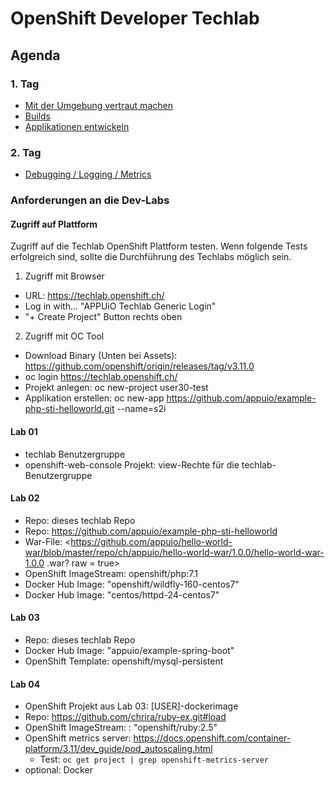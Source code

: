 # OpenShift Developer Techlab

## Agenda

### 1. Tag

- [Mit der Umgebung vertraut machen](01_using_oc_cli.md)
- [Builds](02_builds.md)
- [Applikationen entwickeln](03_develop.md)

### 2. Tag

- [Debugging / Logging / Metrics](04_debugging_logs_metrics.md)

### Anforderungen an die Dev-Labs

#### Zugriff auf Plattform

Zugriff auf die Techlab OpenShift Plattform testen. Wenn folgende Tests erfolgreich sind, sollte die Durchführung des Techlabs möglich sein.

1. Zugriff mit Browser
  * URL: https://techlab.openshift.ch/
  * Log in with... "APPUiO Techlab Generic Login"
  * "+ Create Project" Button rechts oben
2. Zugriff mit OC Tool
  * Download Binary (Unten bei Assets): https://github.com/openshift/origin/releases/tag/v3.11.0
  * oc login https://techlab.openshift.ch/
  * Projekt anlegen: oc new-project user30-test
  * Applikation erstellen: oc new-app https://github.com/appuio/example-php-sti-helloworld.git --name=s2i

#### Lab 01

- techlab Benutzergruppe
- openshift-web-console Projekt: view-Rechte für die techlab-Benutzergruppe

#### Lab 02

- Repo: dieses techlab Repo
- Repo: <https://github.com/appuio/example-php-sti-helloworld>
- War-File: <https://github.com/appuio/hello-world-war/blob/master/repo/ch/appuio/hello-world-war/1.0.0/hello-world-war-1.0.0 .war? raw = true>
- OpenShift ImageStream: openshift/php:7.1
- Docker Hub Image: "openshift/wildfly-160-centos7"
- Docker Hub Image: "centos/httpd-24-centos7"

#### Lab 03

- Repo: dieses techlab Repo
- Docker Hub Image: "appuio/example-spring-boot"
- OpenShift Template: openshift/mysql-persistent

#### Lab 04

- OpenShift Projekt aus Lab 03: [USER]-dockerimage
- Repo: https://github.com/chrira/ruby-ex.git#load
- OpenShift ImageStream: : "openshift/ruby:2.5"
- OpenShift metrics server: <https://docs.openshift.com/container-platform/3.11/dev_guide/pod_autoscaling.html>
  - Test: `oc get project | grep openshift-metrics-server`
- optional: Docker
